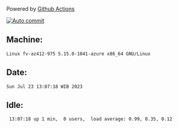 Powered by [Github Actions](https://github.com/features/actions)

[![Auto commit](https://github.com/hiage/workstation/workflows/Auto%20commit/badge.svg)](https://github.com/hiage/workstation/actions?query=workflow%3A%22Auto+commit%22)

## Machine:
```
Linux fv-az412-975 5.15.0-1041-azure x86_64 GNU/Linux
```
## Date:
```
Sun Jul 23 13:07:18 WIB 2023
```
## Idle:
```
 13:07:18 up 1 min,  0 users,  load average: 0.99, 0.35, 0.12
```
